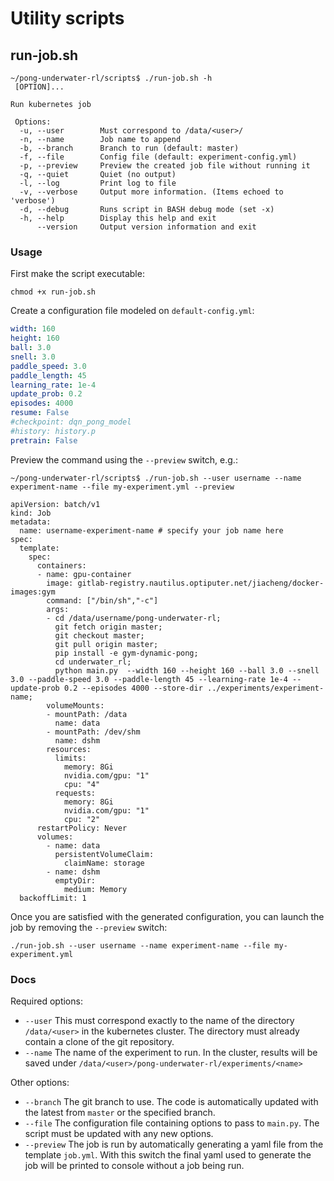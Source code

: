 # Utility scripts

## run-job.sh

```shell script
~/pong-underwater-rl/scripts$ ./run-job.sh -h
 [OPTION]...

Run kubernetes job

 Options:
  -u, --user        Must correspond to /data/<user>/
  -n, --name        Job name to append
  -b, --branch      Branch to run (default: master)
  -f, --file        Config file (default: experiment-config.yml)
  -p, --preview     Preview the created job file without running it
  -q, --quiet       Quiet (no output)
  -l, --log         Print log to file
  -v, --verbose     Output more information. (Items echoed to 'verbose')
  -d, --debug       Runs script in BASH debug mode (set -x)
  -h, --help        Display this help and exit
      --version     Output version information and exit
```

### Usage

First make the script executable:
```shell script
chmod +x run-job.sh
```

Create a configuration file modeled on `default-config.yml`:
```yaml
width: 160
height: 160
ball: 3.0
snell: 3.0
paddle_speed: 3.0
paddle_length: 45
learning_rate: 1e-4
update_prob: 0.2
episodes: 4000
resume: False
#checkpoint: dqn_pong_model
#history: history.p
pretrain: False
```

Preview the command using the `--preview` switch, e.g.:
```shell script
~/pong-underwater-rl/scripts$ ./run-job.sh --user username --name experiment-name --file my-experiment.yml --preview

apiVersion: batch/v1
kind: Job
metadata:
  name: username-experiment-name # specify your job name here
spec:
  template:
    spec:
      containers:
      - name: gpu-container
        image: gitlab-registry.nautilus.optiputer.net/jiacheng/docker-images:gym
        command: ["/bin/sh","-c"]
        args:
        - cd /data/username/pong-underwater-rl;
          git fetch origin master;
          git checkout master;
          git pull origin master;
          pip install -e gym-dynamic-pong;
          cd underwater_rl;
          python main.py  --width 160 --height 160 --ball 3.0 --snell 3.0 --paddle-speed 3.0 --paddle-length 45 --learning-rate 1e-4 --update-prob 0.2 --episodes 4000 --store-dir ../experiments/experiment-name;
        volumeMounts:
        - mountPath: /data
          name: data
        - mountPath: /dev/shm
          name: dshm
        resources:
          limits:
            memory: 8Gi
            nvidia.com/gpu: "1"
            cpu: "4"
          requests:
            memory: 8Gi
            nvidia.com/gpu: "1"
            cpu: "2"
      restartPolicy: Never
      volumes:
        - name: data
          persistentVolumeClaim:
            claimName: storage
        - name: dshm
          emptyDir:
            medium: Memory
  backoffLimit: 1
```

Once you are satisfied with the generated configuration, you can launch the job by removing the `--preview` switch:
```shell script
./run-job.sh --user username --name experiment-name --file my-experiment.yml
```

### Docs

Required options:
- `--user` This must correspond exactly to the name of the directory `/data/<user>` in the kubernetes cluster. 
The directory must already contain a clone of the git repository.
- `--name` The name of the experiment to run. In the cluster, results will be saved under 
`/data/<user>/pong-underwater-rl/experiments/<name>`

Other options:
- `--branch` The git branch to use. The code is automatically updated with the latest from `master` or the specified branch.
- `--file` The configuration file containing options to pass to `main.py`. The script must be updated with any new  options.
- `--preview` The job is run by automatically generating a yaml file from the template `job.yml`. With this switch the final yaml used to generate the job will be printed to console without a job being run.